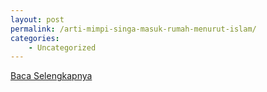 ```yaml
---
layout: post
permalink: /arti-mimpi-singa-masuk-rumah-menurut-islam/
categories:
    - Uncategorized
---
```


[Baca Selengkapnya](/08)